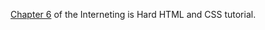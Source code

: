 [Chapter 6](https://www.internetingishard.com/html-and-css/css-selectors/) of the Interneting is Hard HTML and CSS tutorial.
